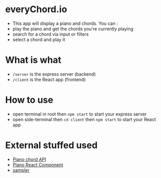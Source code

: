 # everyChord.io
- This app will display a piano and chords.
You can :
- play the piano and get the chords you're currently playing
- search for a chord via input or filters
- select a chord and play it

# What is what
- `/server` is the express server (backend)
- `/client` is the React app (frontend)
# How to use
- open terminal in root then `npm start` to start your express server
- open side-terminal then `cd client` then `npm start` to start your React app

# External stuffed used
- [Piano chord API](https://pianoapi.jsdisco.dev/)
- [Piano React Component](https://www.kevinqi.com/react-piano/)
- [sampler](https://github.com/danigb/smplr)